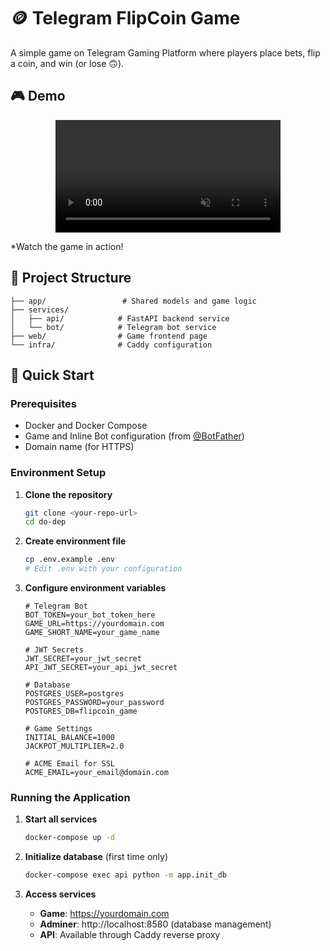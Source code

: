 # 🪙 Telegram FlipCoin Game

A simple game on Telegram Gaming Platform where players place bets, flip a coin, and win (or lose 🙃).

## 🎮 Demo

<p align="center">
  <video src="[demo.webm](https://github.com/user-attachments/assets/7c53809e-4242-4568-a4de-3de18d7c0f10)" width="360" controls muted playsinline></video>
</p>

*Watch the game in action!

## 📁 Project Structure

```
├── app/                 # Shared models and game logic
├── services/
│   ├── api/            # FastAPI backend service
│   └── bot/            # Telegram bot service
├── web/                # Game frontend page
└── infra/              # Caddy configuration
```

## 🚀 Quick Start

### Prerequisites

- Docker and Docker Compose
- Game and Inline Bot configuration (from [@BotFather](https://t.me/botfather))
- Domain name (for HTTPS)

### Environment Setup

1. **Clone the repository**
   ```bash
   git clone <your-repo-url>
   cd do-dep
   ```

2. **Create environment file**
   ```bash
   cp .env.example .env
   # Edit .env with your configuration
   ```

3. **Configure environment variables**
   ```env
   # Telegram Bot
   BOT_TOKEN=your_bot_token_here
   GAME_URL=https://yourdomain.com
   GAME_SHORT_NAME=your_game_name
   
   # JWT Secrets
   JWT_SECRET=your_jwt_secret
   API_JWT_SECRET=your_api_jwt_secret
   
   # Database
   POSTGRES_USER=postgres
   POSTGRES_PASSWORD=your_password
   POSTGRES_DB=flipcoin_game
   
   # Game Settings
   INITIAL_BALANCE=1000
   JACKPOT_MULTIPLIER=2.0
   
   # ACME Email for SSL
   ACME_EMAIL=your_email@domain.com
   ```

### Running the Application

1. **Start all services**
   ```bash
   docker-compose up -d
   ```

2. **Initialize database** (first time only)
   ```bash
   docker-compose exec api python -m app.init_db
   ```

3. **Access services**
   - **Game**: https://yourdomain.com
   - **Adminer**: http://localhost:8580 (database management)
   - **API**: Available through Caddy reverse proxy
